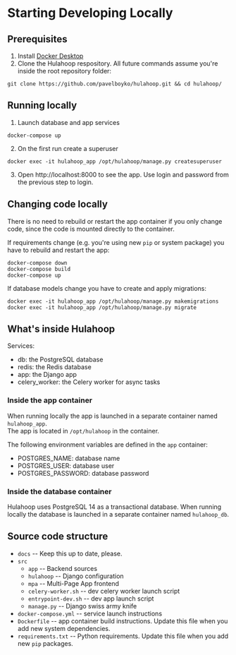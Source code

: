 # Starting Developing Locally

## Prerequisites

1. Install [Docker Desktop](https://www.docker.com/products/docker-desktop)
2. Clone the Hulahoop respository. All future commands assume you're inside the root repository folder:

```
git clone https://github.com/pavelboyko/hulahoop.git && cd hulahoop/
```

## Running locally

1. Launch database and app services

```
docker-compose up
```

2. On the first run create a superuser

```
docker exec -it hulahoop_app /opt/hulahoop/manage.py createsuperuser
```

3. Open http://localhost:8000 to see the app. Use login and password from the previous step to login.

## Changing code locally

There is no need to rebuild or restart the app container if you only change code, since the code is mounted directly to the container.

If requirements change (e.g. you're using new `pip` or system package) you have to rebuild and restart the app:

```
docker-compose down
docker-compose build
docker-compose up
```

If database models change you have to create and apply migrations:

```
docker exec -it hulahoop_app /opt/hulahoop/manage.py makemigrations
docker exec -it hulahoop_app /opt/hulahoop/manage.py migrate
```

## What's inside Hulahoop

Services:

- db: the PostgreSQL database
- redis: the Redis database
- app: the Django app
- celery_worker: the Celery worker for async tasks

### Inside the app container

When running locally the app is launched in a separate container named `hulahoop_app`.  
The app is located in `/opt/hulahoop` in the container.

The following environment variables are defined in the `app` container:

- POSTGRES_NAME: database name
- POSTGRES_USER: database user
- POSTGRES_PASSWORD: database password

### Inside the database container

Hulahoop uses PostgreSQL 14 as a transactional database. When running locally the database is launched in a separate container named `hulahoop_db`.

## Source code structure

- `docs` -- Keep this up to date, please.
- `src`
  - `app` -- Backend sources
  - `hulahoop` -- Django configuration
  - `mpa` -- Multi-Page App frontend
  - `celery-worker.sh` -- dev celery worker launch script
  - `entrypoint-dev.sh` -- dev app launch script
  - `manage.py` -- Django swiss army knife
- `docker-compose.yml` -- service launch instructions
- `Dockerfile` -- app container build instructions. Update this file when you add new system dependencies.
- `requirements.txt` -- Python requirements. Update this file when you add new `pip` packages.
